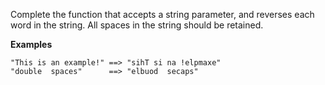 Complete the function that accepts a string parameter, and reverses each word in the string. All spaces in the string should be retained.

**Examples**
```
"This is an example!" ==> "sihT si na !elpmaxe"
"double  spaces"      ==> "elbuod  secaps"
```
